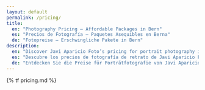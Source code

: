 ```yaml
---
layout: default
permalink: /pricing/
title:
  en: "Photography Pricing – Affordable Packages in Bern"
  es: "Precios de Fotografía – Paquetes Asequibles en Berna"
  de: "Fotopreise – Erschwingliche Pakete in Bern"
description:
  en: "Discover Javi Aparicio Foto’s pricing for portrait photography in Bern. Professional, transparent, and affordable. Book your session today!"
  es: "Descubre los precios de fotografía de retrato de Javi Aparicio Foto en Berna. Profesional, transparente y asequible. ¡Reserva tu sesión hoy mismo!"
  de: "Entdecken Sie die Preise für Porträtfotografie von Javi Aparicio Foto in Bern. Professionell, transparent und erschwinglich. Buchen Sie noch heute Ihre Sitzung!"
---
```


{% tf pricing.md %}
